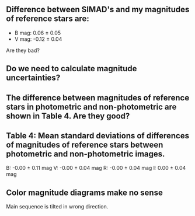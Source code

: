 ## Difference between SIMAD's and my magnitudes of reference stars are:

* B mag: 0.06 ± 0.05
* V mag: -0.12 ± 0.04

Are they bad?

## Do we need to calculate magnitude uncertainties?

## The difference between magnitudes of reference stars in photometric and non-photometric are shown in Table 4. Are they good?

Table 4: Mean standard deviations of differences of magnitudes of reference stars between photometric and non-photometric images.
---------------------
B:   -0.00 ± 0.11 mag
V:   -0.00 ± 0.04 mag
R:   -0.00 ± 0.04 mag
I:    0.00 ± 0.04 mag

## Color magnitude diagrams make no sense

Main sequence is tilted in wrong direction.
